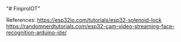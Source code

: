 "# FinproIOT" 

References: https://esp32io.com/tutorials/esp32-solenoid-lock
https://randomnerdtutorials.com/esp32-cam-video-streaming-face-recognition-arduino-ide/ 